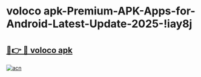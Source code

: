 # voloco apk-Premium-APK-Apps-for-Android-Latest-Update-2025-!iay8j

# <h2><a href="https://googleone.com">🔗👉 🔴 voloco apk</a></h2>

[![acn](https://github.com/user-attachments/assets/0f9c940e-d8b0-45ae-aac7-cd30a18b3e1c)](https://googleone.com)

